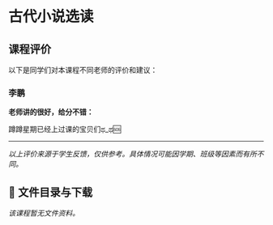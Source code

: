# 古代小说选读

## 课程评价

以下是同学们对本课程不同老师的评价和建议：

### 李鹏

**老师讲的很好，给分不错：**

蹲蹲星期已经上过课的宝贝们ಥ_ಥ🆘

---

*以上评价来源于学生反馈，仅供参考。具体情况可能因学期、班级等因素而有所不同。*
## 📄 文件目录与下载

_该课程暂无文件资料。_
